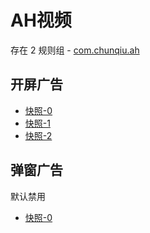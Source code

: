 # AH视频

存在 2 规则组 - [com.chunqiu.ah](/src/apps/com.chunqiu.ah.ts)

## 开屏广告

- [快照-0](https://i.gkd.li/import/13264387)
- [快照-1](https://i.gkd.li/import/13264381)
- [快照-2](https://i.gkd.li/import/13264377)

## 弹窗广告

默认禁用

- [快照-0](https://i.gkd.li/import/13264383)
